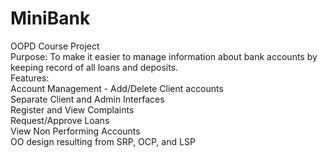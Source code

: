 # MiniBank <br>
OOPD Course Project <br>
Purpose: To make it easier to manage information about bank accounts by keeping record of all loans and deposits. <br>
Features: <br>
Account Management - Add/Delete Client accounts <br>
Separate Client and Admin Interfaces <br>
Register and View Complaints <br>
Request/Approve Loans <br>
View Non Performing Accounts <br>
OO design resulting from SRP, OCP, and LSP <br>

